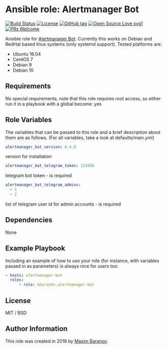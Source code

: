 # Ansible role: Alertmanager Bot

[![Build Status](https://travis-ci.org/mbaran0v/ansible-role-alertmanager-bot.svg?branch=master)](https://travis-ci.org/mbaran0v/ansible-role-alertmanager-bot) [![License](https://img.shields.io/badge/license-MIT%20License-brightgreen.svg)](https://opensource.org/licenses/MIT) [![GitHub tag](https://img.shields.io/github/tag/mbaran0v/ansible-role-alertmanager-bot.svg)](https://github.com/mbaran0v/ansible-role-alertmanager-bot/tags/) [![Open Source Love svg1](https://badges.frapsoft.com/os/v1/open-source.svg?v=103)](https://github.com/ellerbrock/open-source-badges/) [![PRs Welcome](https://img.shields.io/badge/PRs-welcome-brightgreen.svg?style=flat-square)](http://makeapullrequest.com)

Ansible role for [Alertmanager Bot](https://github.com/metalmatze/alertmanager-bot). Currently this works on Debian and RedHat based linux systems (only systemd support). Tested platforms are:

* Ubuntu 16.04
* CentOS 7
* Debian 9
* Debian 10

Requirements
------------

No special requirements; note that this role requires root access, so either run it in a playbook with a global become: yes

Role Variables
--------------

The variables that can be passed to this role and a brief description about them are as follows. (For all variables, take a look at defaults/main.yml)

```yaml
alertmanager_bot_version: 0.4.0
```
version for installation

```yaml
alertmanager_bot_telegram_token: 123456
```
telegram bot token - is required

```yaml
alertmanager_bot_telegram_admins:
  - 1
  - 2
```
list of telegram user id for admin accounts - is required

Dependencies
------------

None

Example Playbook
----------------

Including an example of how to use your role (for instance, with variables passed in as parameters) is always nice for users too:

```yaml
- hosts: alertmanager-bot
  roles:
      - role: mbaran0v.alertmanager-bot
```

License
-------

MIT / BSD

Author Information
------------------

This role was created in 2018 by [Maxim Baranov](https://github.com/mbaran0v).
